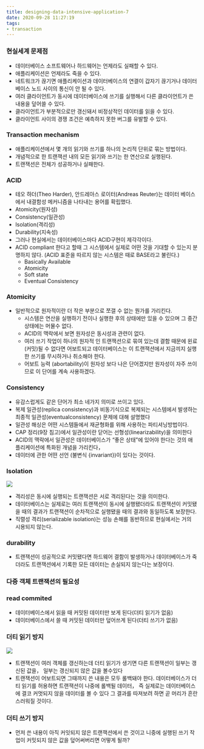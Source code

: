 ```yaml
---
title: designing-data-intensive-application-7
date: 2020-09-28 11:27:19
tags:
- transaction
---
```

### 현실세계 문제점
- 데이터베이스 소프트웨어나 하드웨어는 언제라도 실패할 수 있다.
- 애플리케이션은 언제라도 죽을 수 있다.
- 네트워크가 끊기면 애플리케이션과 데이터베이스의 연결이 갑자기 끊기거나 데이터베이스 노드 사이의 통신이 안 될 수 있다.
- 여러 클라이언트가 동시에 데이터베이스에 쓰기를 실행해서 다른 클라이언트가 쓴 내용을 덮어쓸 수 있다.
- 클라이언트가 부분적으로만 갱신돼서 비정상적인 데이터를 읽을 수 있다.
- 클라이언트 사이의 경쟁 조건은 예측하지 못한 버그를 유발할 수 있다.

### Transaction mechanism
- 애플리케이션에서 몇 개의 읽기와 쓰기를 하나의 논리적 단위로 묶는 방법이다.
- 개념적으로 한 트랜잭션 내의 모든 읽기와 쓰기는 한 연산으로 실행된다.
- 트랜잭션은 전체가 성공하거나 실패한다.

### ACID
- 테오 하더(Theo Harder), 안드레아스 로이터(Andreas Reuter)는 데이터 베이스에서 내결함성 메커니즘을 나타내는 용어를 확립했다.
- Atomicity(원자성)
- Consistency(일관성)
- Isolation(격리성)
- Durability(지속성)
- 그러나 현실에서는 데이터베이스마다 ACID구현이 제각각이다. 
- ACID compliant 한다고 할때 그 시스템에서 실제로 어떤 것을 기대할 수 있는지 분명하지 않다. (ACID 표준을 따르지 않는 시스템은 때로 BASE라고 불린다.)
    - Basically Available
    - Atomicity
    - Soft state
    - Eventual Consistency

### Atomicity
- 일반적으로 원자적이란 더 작은 부분으로 쪼갤 수 없는 뭔가를 가리킨다.
    - 시스템은 연산을 실행하기 전이나 실행한 후의 상태에만 있을 수 있으며 그 중간 상태에는 머물수 없다.
    - ACID의 맥락에서 보면 원자성은 동시성과 관련이 없다.
    - 여러 쓰기 작업이 하나의 원자적 인 트랜잭션으로 묶여 있는데 결함 때문에 왼료(커밋)될 수 없다면 어보트되고 
      데이터베이스는 이 트랜잭션에서 지금끼지 실행한 쓰기를 무시하거나 취소해야 한다.
    - 어보트 능력 (abortability)이 원자성 보다 나은 단어겠지만 원자성이 자주 쓰이므로 이 단어를 계속 사용하겠다.

### Consistency
- 유감스럽게도 같은 단어가 최소 네가지 의미로 쓰이고 있다.
- 복제 일관성(replica consistency)과 비동기식으로 복제되는 시스템에서 발생하는 최종적 일관성(eventualconsistency) 문제에 대해 설명했다
- 일관성 해싱은 어떤 시스템들에서 재균형화를 위해 사용하는 파티셔닝방법이다.
- CAP 정리(9장 침고)에서 일관성이란 닫어는 선형성(Iinearizability)을 의미한다
- ACID의 맥락에서 일관성은 데이터베이스가 “좋은 상태”에 있어야 한다는 것의 애플리케이션에 특화된 개념을 가리킨다，
- 데이터에 관한 어떤 선언 (불변식 {invariant})이 있다는 것이다.

### Isolation
![](/images/data-intensive/chapter_7/transaction_isolation.png)
- 격리성은 동시에 실행되는 트랜잭션은 서로 격리된다는 것을 의미한다.
- 데이터베이스는 실제로는 여러 트랜잭션이 동시에 실행됐더라도 트랜잭션이 커밋됐을 때의 결과가 트랜잭션이 순차적으로 실행됐을 때의 결과와 동일하도록 보장한다.
- 직렬성 격리(serializable isolation)는 성능 손해를 동반하므로 현실에서는 거의 시용되지 않는다.

### durability
- 트랜잭션이 성공적으로 커밋됐다면 하드웨어 결함이 발생하거나 데이터베이스가 죽더라도 트랜잭션에서 기록한 모든 데이터는 손실되지 않는다는 보장이다.

### 다중 객체 트랜잭션의 필요성

### read commited
- 데이터베이스에서 읽을 때 커밋된 데이터만 보게 된다(더티 읽기가 없음)
- 데이터베이스에서 쓸 때 커밋된 데이터만 덮어쓰게 된다(더티 쓰기가 없음)

### 더티 읽기 방지
![](/images/data-intensive/chapter_7/prevent_dirty_read.png)
- 트랜잭션이 여러 객체를 갱신하는데 더티 읽기가 생기면 다른 트랜잭션이 일부는 갱신된 값을， 일부는 갱신되지 않은 값을 볼수있다 
- 트랜잭션이 어보트되면 그때까지 쓴 내용은 모두 롤백돼야 한다. 데이터베이스가 더티 읽기를 허용하면 트랜잭션이 나중에 롤백될 데이터， 
  즉 실제로는 데이터베이스에 결코 커멋되지 않을 데이터를 볼 수 있다 그 결과를 따져보려 하면 곧 머리가 흔란스러워질 것이다.
  
### 더티 쓰기 방지
- 먼저 쓴 내용이 아직 커잇되지 않은 트랜잭션에서 쓴 것이고 니중에 실행된 쓰기 작업이 커밋되지 않은 값을 덮어써버리면 어떻게 될까?
